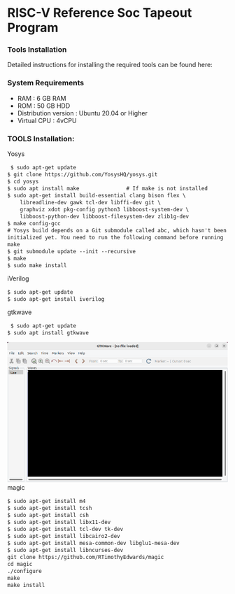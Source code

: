 # RISC-V Reference Soc Tapeout Program
### Tools Installation
Detailed instructions for installing the required tools can be found here:

### System Requirements
  * RAM : 6 GB RAM
  * ROM : 50 GB HDD
  * Distribution version : Ubuntu 20.04 or Higher
  * Virtual CPU : 4vCPU


### TOOLS Installation:

Yosys
```
 $ sudo apt-get update
$ git clone https://github.com/YosysHQ/yosys.git
$ cd yosys
$ sudo apt install make               # If make is not installed
$ sudo apt-get install build-essential clang bison flex \
    libreadline-dev gawk tcl-dev libffi-dev git \
    graphviz xdot pkg-config python3 libboost-system-dev \
    libboost-python-dev libboost-filesystem-dev zlib1g-dev
$ make config-gcc
# Yosys build depends on a Git submodule called abc, which hasn't been initialized yet. You need to run the following command before running make
$ git submodule update --init --recursive
$ make 
$ sudo make install
``` 

iVerilog
```
$ sudo apt-get update
$ sudo apt-get install iverilog
```

gtkwave
```
 $ sudo apt-get update
$ sudo apt install gtkwave
```
![Alt Text](https://github.com/balajitv-05/RISC-V-Chip-Tape-Out/blob/138ea9011e08e6114ccb666fc29554148dae0a75/week_0/Task0/SnapShots/gtkwave.png)
magic
```
$ sudo apt-get install m4
$ sudo apt-get install tcsh
$ sudo apt-get install csh
$ sudo apt-get install libx11-dev
$ sudo apt-get install tcl-dev tk-dev
$ sudo apt-get install libcairo2-dev
$ sudo apt-get install mesa-common-dev libglu1-mesa-dev
$ sudo apt-get install libncurses-dev
git clone https://github.com/RTimothyEdwards/magic
cd magic
./configure
make
make install 
```



